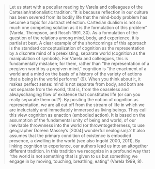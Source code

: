 >Let us start with a peculiar reading by Varela and colleagues of the Cartesian/rationalistic tradition: “It is because reflection in our culture has been severed from its bodily life that the mind-body problem has become a topic for abstract reflection. Cartesian dualism is not so much one competing solution as it is the formulation of this problem” (Varela, Thompson, and Rosch 1991, 30). As a formulation of the question of the relations among mind, body, and experience, it is partial at best. A clear example of the shortcomings of this approach is the standard conceptualization of cognition as the representation by a discrete mind of a preexisting, separate world (cognition as the manipulation of symbols). For Varela and colleagues, this is fundamentally mistaken; for them, rather than “the representation of a pregiven world by a pregiven mind,” cognition is “the enactment of a world and a mind on the basis of a history of the variety of actions that a being in the world performs” (9). When you think about it, it makes perfect sense: mind is not separate from body, and both are not separate from the world, that is, from the ceaseless and alwayschanging flow of existence that constitutes life (or can you really separate them out?). By positing the notion of cognition as representation, we are all cut off from the stream of life in which we are ineluctably and immediately immersed as living beings. They call this view cognition as enaction (embodied action). It is based on the assumption of the fundamental unity of being and world, of our inevitable thrownness into the world (or throwntogetherness, to use geographer Doreen Massey’s [2004] wonderful neologism).2 It also assumes that the primary condition of existence is embodied presence, a dwelling in the world (see also Ingold 2000, 2011). By linking cognition to experience, our authors lead us into an altogether different tradition. In this tradition we recognize in a profound way that “the world is not something that is given to us but something we engage in by moving, touching, breathing, eating” (Varela 1999, 8).